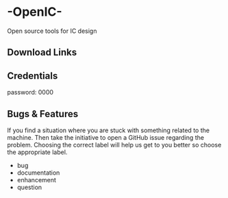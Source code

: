 # -OpenIC-
Open source tools for IC design

## Download Links


## Credentials
password: 0000

## Bugs & Features
If you find a situation where you are stuck with something related to the machine.
Then take the initiative to open a GitHub issue regarding the problem. 
Choosing the correct label will help us get to you better so choose the appropriate label.
- bug
- documentation
- enhancement
- question
